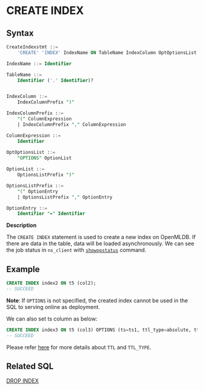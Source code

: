 # CREATE INDEX

## Syntax

```sql
CreateIndexstmt ::=
    'CREATE' 'INDEX' IndexName ON TableName IndexColumn OptOptionsList

IndexName ::= Identifier

TableName ::=
    Identifier ('.' Identifier)?


IndexColumn ::=
    IndexColumnPrefix ")"

IndexColumnPrefix ::=
    "(" ColumnExpression
    | IndexColumnPrefix "," ColumnExpression

ColumnExpression ::=
    Identifier
     
OptOptionsList ::=
    "OPTIONS" OptionList

OptionList ::=
    OptionsListPrefix ")"

OptionsListPrefix ::=
    "(" OptionEntry
    | OptionsListPrefix "," OptionEntry

OptionEntry ::=
    Identifier "=" Identifier

```

**Description**

The `CREATE INDEX` statement is used to create a new index on OpenMLDB. If there are data in the table, data will be loaded asynchronously. We can see the job status in `ns_client` with [`showopstatus`](../../../maintain/cli.md) command.

## **Example**
```SQL
CREATE INDEX index2 ON t5 (col2);
-- SUCCEED
```
**Note**: If `OPTIONS` is not specified, the created index cannot be used in the SQL to serving online as deployment.

We can also set ts column as below:
```SQL
CREATE INDEX index3 ON t5 (col3) OPTIONS (ts=ts1, ttl_type=absolute, ttl=30d);
-- SUCCEED
```
Please refer [here](./CREATE_TABLE_STATEMENT.md) for more details about `TTL` and `TTL_TYPE`.

## Related SQL

[DROP INDEX](./DROP_INDEX_STATEMENT.md)
